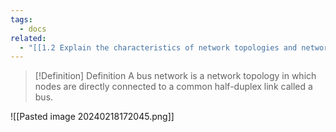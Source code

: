 ```yaml
---
tags:
  - docs
related:
  - "[[1.2 Explain the characteristics of network topologies and network types]]"
---
```



> [!Definition] Definition
> A bus network is a network topology in which nodes are directly connected to a common half-duplex link called a bus.

![[Pasted image 20240218172045.png]]


